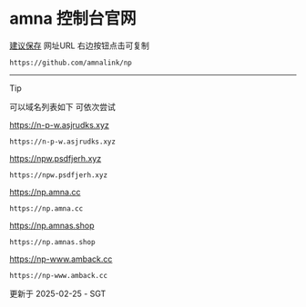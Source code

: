 # amna 控制台官网

[建议保存](https://github.com/amnalink/np)
 网址URL 右边按钮点击可复制  
```
https://github.com/amnalink/np
```  
****

> [!TIP]
> 可以域名列表如下 可依次尝试

https://n-p-w.asjrudks.xyz

```
https://n-p-w.asjrudks.xyz
```

https://npw.psdfjerh.xyz

```
https://npw.psdfjerh.xyz
```

https://np.amna.cc

```
https://np.amna.cc
```

https://np.amnas.shop

```
https://np.amnas.shop
```

https://np-www.amback.cc

```
https://np-www.amback.cc
```


更新于 2025-02-25 - SGT
